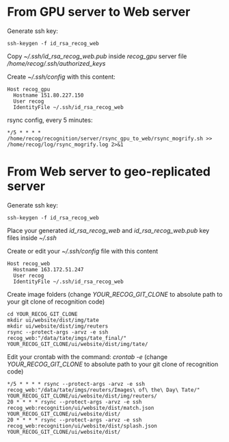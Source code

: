 # From GPU server to Web server

Generate ssh key:

```
ssh-keygen -f id_rsa_recog_web
```

Copy *~/.ssh/id_rsa_recog_web.pub* inside *recog_gpu* server file */home/recog/.ssh/authorized_keys*

Create *~/.ssh/config* with this content:

```
Host recog_gpu
  Hostname 151.80.227.150
  User recog
  IdentityFile ~/.ssh/id_rsa_recog_web
```

rsync config, every 5 minutes:

```
*/5 * * * * /home/recog/recognition/server/rsync_gpu_to_web/rsync_mogrify.sh >> /home/recog/log/rsync_mogrify.log 2>&1
```

# From Web server to geo-replicated server

Generate ssh key:

```
ssh-keygen -f id_rsa_recog_web
```

Place your generated *id_rsa_recog_web* and *id_rsa_recog_web.pub* key files inside *~/.ssh*

Create or edit your *~/.ssh/config* file with this content

```
Host recog_web
  Hostname 163.172.51.247
  User recog
  IdentityFile ~/.ssh/id_rsa_recog_web
```

Create image folders (change *YOUR_RECOG_GIT_CLONE* to absolute path to your git clone of recognition code)

```
cd YOUR_RECOG_GIT_CLONE
mkdir ui/website/dist/img/tate
mkdir ui/website/dist/img/reuters
rsync --protect-args -arvz -e ssh
recog_web:"/data/tate/imgs/tate_final/"
YOUR_RECOG_GIT_CLONE/ui/website/dist/img/tate/
```

Edit your crontab with the command: *crontab -e* (change *YOUR_RECOG_GIT_CLONE* to absolute path to your git clone of recognition code)

```
*/5 * * * * rsync --protect-args -arvz -e ssh recog_web:"/data/tate/imgs/reuters/Images\ of\ the\ Day\ Tate/" YOUR_RECOG_GIT_CLONE/ui/website/dist/img/reuters/
20 * * * * rsync --protect-args -arvz -e ssh recog_web:recognition/ui/website/dist/match.json YOUR_RECOG_GIT_CLONE/ui/website/dist/
20 * * * * rsync --protect-args -arvz -e ssh recog_web:recognition/ui/website/dist/splash.json YOUR_RECOG_GIT_CLONE/ui/website/dist/
```
